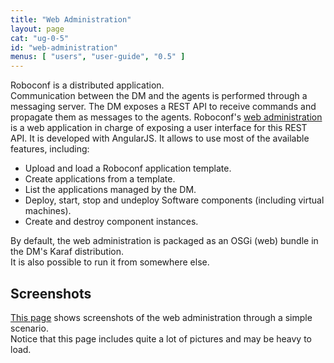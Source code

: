 ```yaml
---
title: "Web Administration"
layout: page
cat: "ug-0-5"
id: "web-administration"
menus: [ "users", "user-guide", "0.5" ]
---
```


Roboconf is a distributed application.  
Communication between the DM and the agents is performed through a messaging server.
The DM exposes a REST API to receive commands and propagate them as messages to the agents. 
Roboconf's [web administration](https://github.com/roboconf/roboconf-web-administration) is a 
web application in charge of exposing a user interface for this REST API. 
It is developed with AngularJS. It allows to use most of the available features, including:

* Upload and load a Roboconf application template.
* Create applications from a template.
* List the applications managed by the DM.
* Deploy, start, stop and undeploy Software components (including virtual machines).
* Create and destroy component instances.

By default, the web administration is packaged as an OSGi (web) bundle in the DM's Karaf distribution.  
It is also possible to run it from somewhere else.


## Screenshots

[This page](web-administration-screenshots.html) shows screenshots of the web administration through a simple scenario.  
Notice that this page includes quite a lot of pictures and may be heavy to load.

